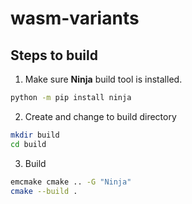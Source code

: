 # wasm-variants

## Steps to build

1. Make sure **Ninja** build tool is installed.

```sh
python -m pip install ninja
```

2. Create and change to build directory

```sh
mkdir build
cd build
```

3. Build

```sh
emcmake cmake .. -G "Ninja"
cmake --build .
```
